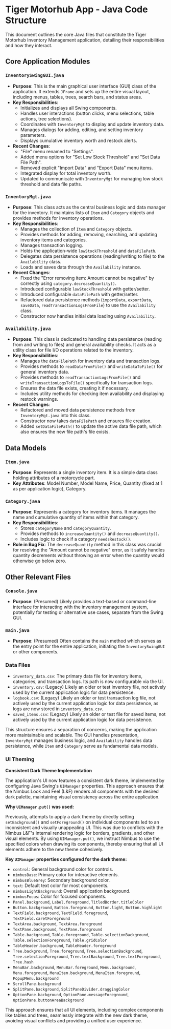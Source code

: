 # Tiger Motorhub App - Java Code Structure

This document outlines the core Java files that constitute the Tiger Motorhub Inventory Management application, detailing their responsibilities and how they interact.

## Core Application Modules

### `InventorySwingGUI.java`
*   **Purpose**: This is the main graphical user interface (GUI) class of the application. It extends `JFrame` and sets up the entire visual layout, including menus, tables, trees, search bars, and status areas.
*   **Key Responsibilities**:
    *   Initializes and displays all Swing components.
    *   Handles user interactions (button clicks, menu selections, table actions, tree selections).
    *   Coordinates with `InventoryMgt` to display and update inventory data.
    *   Manages dialogs for adding, editing, and setting inventory parameters.
    *   Displays cumulative inventory worth and restock alerts.
*   **Recent Changes**: 
    *   "File" menu renamed to "Settings".
    *   Added menu options for "Set Low Stock Threshold" and "Set Data File Path".
    *   Removed explicit "Import Data" and "Export Data" menu items.
    *   Integrated display for total inventory worth.
    *   Updated to communicate with `InventoryMgt` for managing low stock threshold and data file paths.

### `InventoryMgt.java`
*   **Purpose**: This class acts as the central business logic and data manager for the inventory. It maintains lists of `Item` and `Category` objects and provides methods for inventory operations.
*   **Key Responsibilities**:
    *   Manages the collection of `Item` and `Category` objects.
    *   Provides methods for adding, removing, searching, and updating inventory items and categories.
    *   Manages transaction logging.
    *   Holds the application-wide `lowStockThreshold` and `dataFilePath`.
    *   Delegates data persistence operations (reading/writing to file) to the `Availability` class.
    *   Loads and saves data through the `Availability` instance.
*   **Recent Changes**:
    *   Fixed the "Error removing item: Amount cannot be negative" by correctly using `category.decreaseQuantity()`.
    *   Introduced configurable `lowStockThreshold` with getter/setter.
    *   Introduced configurable `dataFilePath` with getter/setter.
    *   Refactored data persistence methods (`importData`, `exportData`, `saveData`, `readTransactionLogsFromFile`) to use the `Availability` class.
    *   Constructor now handles initial data loading using `Availability`.

### `Availability.java`
*   **Purpose**: This class is dedicated to handling data persistence (reading from and writing to files) and general availability checks. It acts as a utility class for file I/O operations related to the inventory.
*   **Key Responsibilities**:
    *   Manages the `dataFilePath` for inventory data and transaction logs.
    *   Provides methods to `readDataFromFile()` and `writeDataToFile()` for general inventory data.
    *   Provides methods to `readTransactionLogsFromFile()` and `writeTransactionLogsToFile()` specifically for transaction logs.
    *   Ensures the data file exists, creating it if necessary.
    *   Includes utility methods for checking item availability and displaying restock warnings.
*   **Recent Changes**:
    *   Refactored and moved data persistence methods from `InventoryMgt.java` into this class.
    *   Constructor now takes `dataFilePath` and ensures file creation.
    *   Added `setDataFilePath()` to update the active data file path, which also ensures the new file path's file exists.

## Data Models

### `Item.java`
*   **Purpose**: Represents a single inventory item. It is a simple data class holding attributes of a motorcycle part.
*   **Key Attributes**: Model Number, Model Name, Price, Quantity (fixed at 1 as per application logic), Category.

### `Category.java`
*   **Purpose**: Represents a category for inventory items. It manages the name and cumulative quantity of items within that category.
*   **Key Responsibilities**:
    *   Stores `categoryName` and `categoryQuantity`.
    *   Provides methods to `increaseQuantity()` and `decreaseQuantity()`.
    *   Includes logic to check if a category `needsRestock()`.
*   **Role in Bug Fix**: The `decreaseQuantity` method in this class was crucial for resolving the "Amount cannot be negative" error, as it safely handles quantity decrements without throwing an error when the quantity would otherwise go below zero.

## Other Relevant Files

### `Console.java`
*   **Purpose**: (Presumed) Likely provides a text-based or command-line interface for interacting with the inventory management system, potentially for testing or alternative use cases, separate from the Swing GUI.

### `main.java`
*   **Purpose**: (Presumed) Often contains the `main` method which serves as the entry point for the entire application, initiating the `InventorySwingGUI` or other components.

### Data Files
*   `inventory_data.csv`: The primary data file for inventory items, categories, and transaction logs. Its path is now configurable via the UI.
*   `inventory.csv`: (Legacy) Likely an older or test inventory file, not actively used by the current application logic for data persistence.
*   `logbook.csv`: (Legacy) Likely an older or test transaction log file, not actively used by the current application logic for data persistence, as logs are now stored in `inventory_data.csv`.
*   `saved_items.csv`: (Legacy) Likely an older or test file for saved items, not actively used by the current application logic for data persistence.

This structure ensures a separation of concerns, making the application more maintainable and scalable. The GUI handles presentation, `InventoryMgt` manages business logic, and `Availability` handles data persistence, while `Item` and `Category` serve as fundamental data models.

### UI Theming

**Consistent Dark Theme Implementation**

The application's UI now features a consistent dark theme, implemented by configuring Java Swing's `UIManager` properties. This approach ensures that the Nimbus Look and Feel (L&F) renders all components with the desired dark palette, maintaining visual consistency across the entire application.

**Why `UIManager.put()` was used:**

Previously, attempts to apply a dark theme by directly setting `setBackground()` and `setForeground()` on individual components led to an inconsistent and visually unappealing UI. This was due to conflicts with the Nimbus L&F's internal rendering logic for borders, gradients, and other visual elements. By using `UIManager.put()`, we instruct Nimbus to use the specified colors when drawing its components, thereby ensuring that all UI elements adhere to the new theme cohesively.

**Key `UIManager` properties configured for the dark theme:**

*   `control`: General background color for controls.
*   `nimbusBase`: Primary color for interactive elements.
*   `nimbusBlueGrey`: Secondary background color.
*   `text`: Default text color for most components.
*   `nimbusLightBackground`: Overall application background.
*   `nimbusFocus`: Color for focused components.
*   `Panel.background`, `Label.foreground`, `TitledBorder.titleColor`
*   `Button.background`, `Button.foreground`, `Button.light`, `Button.highlight`
*   `TextField.background`, `TextField.foreground`, `TextField.caretForeground`
*   `TextArea.background`, `TextArea.foreground`
*   `TextPane.background`, `TextPane.foreground`
*   `Table.background`, `Table.foreground`, `Table.selectionBackground`, `Table.selectionForeground`, `Table.gridColor`
*   `TableHeader.background`, `TableHeader.foreground`
*   `Tree.background`, `Tree.foreground`, `Tree.selectionBackground`, `Tree.selectionForeground`, `Tree.textBackground`, `Tree.textForeground`, `Tree.hash`
*   `MenuBar.background`, `MenuBar.foreground`, `Menu.background`, `Menu.foreground`, `MenuItem.background`, `MenuItem.foreground`, `PopupMenu.background`
*   `ScrollPane.background`
*   `SplitPane.background`, `SplitPaneDivider.draggingColor`
*   `OptionPane.background`, `OptionPane.messageForeground`, `OptionPane.buttonAreaBackground`

This approach ensures that all UI elements, including complex components like tables and trees, seamlessly integrate with the new dark theme, avoiding visual conflicts and providing a unified user experience.
